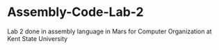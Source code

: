 # Assembly-Code-Lab-2
Lab 2 done in assembly language in Mars for Computer Organization at Kent State University
